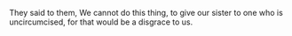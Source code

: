 They said to them, We cannot do this thing, to give our sister to one who is uncircumcised, for that would be a disgrace to us.

